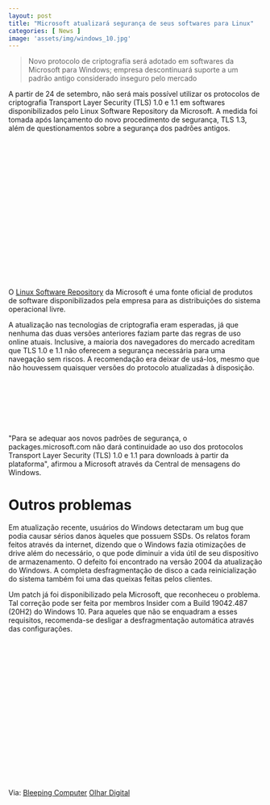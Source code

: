 ```yaml
---
layout: post
title: "Microsoft atualizará segurança de seus softwares para Linux"
categories: [ News ]
image: 'assets/img/windows_10.jpg'
---
```


> Novo protocolo de criptografia será adotado em softwares da Microsoft para Windows; empresa descontinuará suporte a um padrão antigo considerado inseguro pelo mercado

A partir de 24 de setembro, não será mais possível utilizar os protocolos de criptografia Transport Layer Security (TLS) 1.0 e 1.1 em softwares disponibilizados pelo Linux Software Repository da Microsoft. A medida foi tomada após lançamento do novo procedimento de segurança, TLS 1.3, além de questionamentos sobre a segurança dos padrões antigos.

<!-- QUADRADO -->
<script async src="//pagead2.googlesyndication.com/pagead/js/adsbygoogle.js"></script>
<ins class="adsbygoogle"
style="display:inline-block;width:336px;height:280px"
data-ad-client="ca-pub-2838251107855362"
data-ad-slot="5351066970"></ins>
<script>
(adsbygoogle = window.adsbygoogle || []).push({});
</script>

O [Linux Software Repository](https://docs.microsoft.com/en-us/windows-server/administration/linux-package-repository-for-microsoft-software) da Microsoft é uma fonte oficial de produtos de software disponibilizados pela empresa para as distribuições do sistema operacional livre.

A atualização nas tecnologias de criptografia eram esperadas, já que nenhuma das duas versões anteriores faziam parte das regras de uso online atuais. Inclusive, a maioria dos navegadores do mercado acreditam que TLS 1.0 e 1.1 não oferecem a segurança necessária para uma navegação sem riscos. A recomendação era deixar de usá-los, mesmo que não houvessem quaisquer versões do protocolo atualizadas à disposição.

<!-- MINI ANÚNCIO -->
<script async src="//pagead2.googlesyndication.com/pagead/js/adsbygoogle.js"></script>
<!-- Games Root -->
<ins class="adsbygoogle"
style="display:inline-block;width:730px;height:95px"
data-ad-client="ca-pub-2838251107855362"
data-ad-slot="5351066970"></ins>
<script>
(adsbygoogle = window.adsbygoogle || []).push({});
</script>

"Para se adequar aos novos padrões de segurança, o packages.microsoft.com não dará continuidade ao uso dos protocolos Transport Layer Security (TLS) 1.0 e 1.1 para downloads à partir da plataforma", afirmou a Microsoft através da Central de mensagens do Windows.

<!-- RETANGULO LARGO 2 -->
<script async src="//pagead2.googlesyndication.com/pagead/js/adsbygoogle.js"></script>
<ins class="adsbygoogle"
style="display:block; text-align:center;"
data-ad-layout="in-article"
data-ad-format="fluid"
data-ad-client="ca-pub-2838251107855362"
data-ad-slot="8549252987"></ins>
<script>
(adsbygoogle = window.adsbygoogle || []).push({});
</script>

# Outros problemas

Em atualização recente, usuários do Windows detectaram um bug que podia causar sérios danos àqueles que possuem SSDs. Os relatos foram feitos através da internet, dizendo que o Windows fazia otimizações de drive além do necessário, o que pode diminuir a vida útil de seu dispositivo de armazenamento. O defeito foi encontrado na versão 2004 da atualização do Windows. A completa desfragmentação de disco a cada reinicialização do sistema também foi uma das queixas feitas pelos clientes.

Um patch já foi disponibilizado pela Microsoft, que reconheceu o problema. Tal correção pode ser feita por membros Insider com a Build 19042.487 (20H2) do Windows 10. Para aqueles que não se enquadram a esses requisitos, recomenda-se desligar a desfragmentação automática através das configurações.

<!-- QUADRADO -->
<script async src="//pagead2.googlesyndication.com/pagead/js/adsbygoogle.js"></script>
<ins class="adsbygoogle"
style="display:inline-block;width:336px;height:280px"
data-ad-client="ca-pub-2838251107855362"
data-ad-slot="5351066970"></ins>
<script>
(adsbygoogle = window.adsbygoogle || []).push({});
</script>

Via: [Bleeping Computer](https://www.bleepingcomputer.com/news/security/microsoft-to-remove-insecure-tls-support-on-its-linux-software-repository/) [Olhar Digital](https://olhardigital.com.br/fique_seguro/noticia/microsoft-descontinuara-tls-1-0-e-1-1-no-linux-repository/106043)
